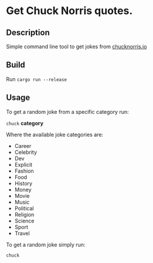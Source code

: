 # Get Chuck Norris quotes.

## Description

Simple command line tool to get jokes from [chucknorris.io](https://api.chucknorris.io/)


## Build

Run `cargo run --release`

##  Usage

To get a random joke from a specific category run:

`chuck` **category**

Where the available joke categories are:

  * Career
  * Celebrity
  * Dev
  * Explicit
  * Fashion
  * Food
  * History
  * Money
  * Movie
  * Music
  * Political
  * Religion
  * Science
  * Sport
  * Travel

To get a random joke simply run:

`chuck`
